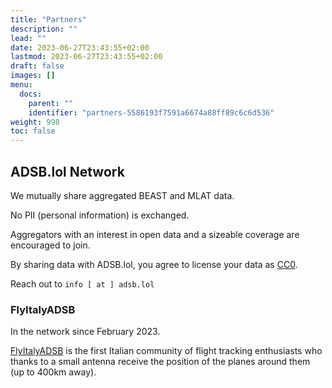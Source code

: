 ```yaml
---
title: "Partners"
description: ""
lead: ""
date: 2023-06-27T23:43:55+02:00
lastmod: 2023-06-27T23:43:55+02:00
draft: false
images: []
menu:
  docs:
    parent: ""
    identifier: "partners-5586193f7591a6674a88ff89c6c6d536"
weight: 998
toc: false
---
```

## ADSB.lol Network

We mutually share aggregated BEAST and MLAT data.

No PII (personal information) is exchanged.

Aggregators with an interest in open data and a sizeable coverage are encouraged to join.

By sharing data with ADSB.lol, you agree to license your data as [CC0](https://creativecommons.org/share-your-work/public-domain/cc0/).

Reach out to
```info [ at ] adsb.lol```



### FlyItalyADSB

In the network since February 2023.

[FlyItalyADSB](https://flyitalyadsb.com) is the first Italian community of flight tracking enthusiasts who thanks to a small antenna receive the position of the planes around them (up to 400km away).
